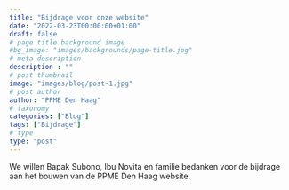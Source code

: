 ```yaml
---
title: "Bijdrage voor onze website"
date: "2022-03-23T00:00:00+01:00"
draft: false
# page title background image
#bg_image: "images/backgrounds/page-title.jpg"
# meta description
description : ""
# post thumbnail
image: "images/blog/post-1.jpg"
# post author
author: "PPME Den Haag"
# taxonomy
categories: ["Blog"]
tags: ["Bijdrage"]
# type
type: "post"
---
```


We willen Bapak Subono, Ibu Novita en familie bedanken voor de bijdrage aan het bouwen van de PPME Den Haag website.